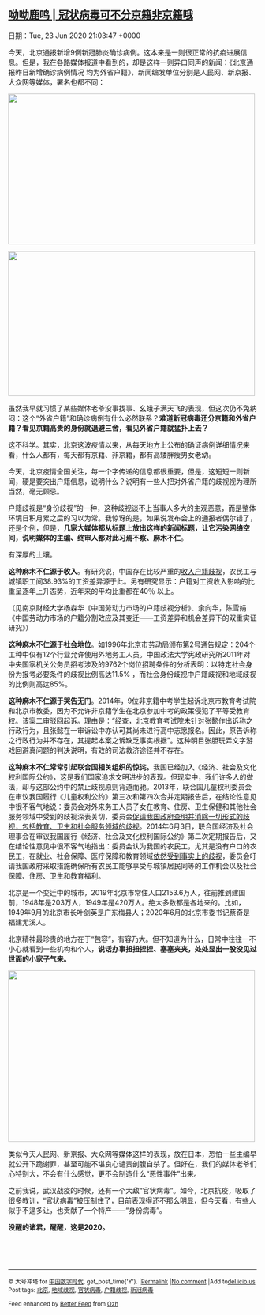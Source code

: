 [呦呦鹿鸣 | 冠状病毒可不分京籍非京籍哦](https://chinadigitaltimes.net/chinese/2020/06/%e5%91%a6%e5%91%a6%e9%b9%bf%e9%b8%a3-%e5%86%a0%e7%8a%b6%e7%97%85%e6%af%92%e5%8f%af%e4%b8%8d%e5%88%86%e4%ba%ac%e7%b1%8d%e9%9d%9e%e4%ba%ac%e7%b1%8d%e5%93%a6/)
------
日期：Tue, 23 Jun 2020 21:03:47 +0000

<p>今天，北京通报新增9例新冠肺炎确诊病例。这本来是一则很正常的抗疫进展信息。但是，我在各路媒体报道中看到的，却是这样一则异口同声的新闻：《北京通报昨日新增确诊病例情况 均为外省户籍》，新闻编发单位分别是人民网、新京报、大众网等媒体，署名也都不同：</p><p><img class="aligncenter wp-image-648179" src="https://chinadigitaltimes.net/chinese/files/2020/06/外省病毒1-28-300x183.jpg" alt="" width="500" height="305" srcset="https://chinadigitaltimes.net/chinese/files/2020/06/外省病毒1-28-300x183.jpg 300w, https://chinadigitaltimes.net/chinese/files/2020/06/外省病毒1-28-768x469.jpg 768w, https://chinadigitaltimes.net/chinese/files/2020/06/外省病毒1-28.jpg 844w" sizes="(max-width: 500px) 100vw, 500px" /></p><p><img class="aligncenter wp-image-648180" src="https://chinadigitaltimes.net/chinese/files/2020/06/外省病毒2-14-300x176.jpg" alt="" width="500" height="293" srcset="https://chinadigitaltimes.net/chinese/files/2020/06/外省病毒2-14-300x176.jpg 300w, https://chinadigitaltimes.net/chinese/files/2020/06/外省病毒2-14-768x450.jpg 768w, https://chinadigitaltimes.net/chinese/files/2020/06/外省病毒2-14.jpg 888w" sizes="(max-width: 500px) 100vw, 500px" /></p><p>虽然我早就习惯了某些媒体老爷没事找事、幺蛾子满天飞的表现，但这次仍不免纳闷：这个“外省户籍”和确诊病例有什么必然联系？<strong>难道新冠病毒还分京籍和外省户籍？看见京籍高贵的身份就退避三舍，看见外省户籍就猛扑上去？</strong><strong> </strong></p><p>这不科学。其实，北京这波疫情以来，从每天地方上公布的确证病例详细情况来看，什么人都有，每天都有京籍、非京籍，都有高矮胖瘦男女老幼。</p><p>今天，北京疫情全国关注，每一个字传递的信息都很重要，但是，这短短一则新闻，硬是要突出户籍信息，说明什么？说明有一些人把对外省户籍的歧视视为理所当然，毫无顾忌。</p><p>户籍歧视是“身份歧视”的一种，这种歧视谈不上当事人多大的主观恶意，而是整体环境日积月累之后的习以为常。我惊讶的是，如果说发布会上的通报者偶尔错了，还是个例，但是，<strong>几家大媒体都从标题上放出这样的新闻标题，让它污染网络空间，说明媒体的主编、终审人都对此习焉不察、麻木不仁</strong>。</p><p>有深厚的土壤。</p><p><strong>这种麻木不仁源于收入</strong>。有研究说，中国存在比较严重的<u>收入户籍歧视</u>，农民工与城镇职工间38.93%的工资差异源于此。另有研究显示：户籍对工资收入影响的比重呈逐年上升态势，近年来的平均比重都在40％ 以上。</p><p>（见南京财经大学杨森华《中国劳动力市场的户籍歧视分析》、余向华，陈雪娟《中国劳动力市场的户籍分割效应及其变迁——工资差异和机会差异下的双重实证研究》）</p><p><strong>这种麻木不仁源于社会地位</strong>。如1996年北京市劳动局颁布第2号通告规定：204个工种中仅有12个行业允许使用外地务工人员。中国政法大学宪政研究所2011年对中央国家机关公务员招考涉及的9762个岗位招聘条件的分析表明：以特定社会身份为报考必要条件的歧视比例高达11.5% ，而社会身份歧视中户籍歧视和地域歧视的比例则高达85%。</p><p><strong>这种麻木不仁源于哭告无门</strong>。2014年，9位非京籍中考学生起诉北京市教育考试院和北京市教委，因为不允许非京籍学生在北京参加中考的政策侵犯了平等受教育权。该案二审驳回起诉。理由是：“经查，北京教育考试院未针对张懿作出诉称之行政行为，且张懿在一审诉讼中亦认可其尚未进行高中志愿报名。因此，原告诉称之行政行为并不存在，其提起本案之诉缺乏事实根据”。这种明目张胆玩弄文字游戏回避真问题的判决说明，有效的司法救济途径并不存在。</p><p><strong>这种麻木不仁常常引起联合国相关组织的惊诧。</strong>我国已经加入《经济、社会及文化权利国际公约》，这是我们国家追求文明进步的表现。但现实中，我们许多人的做法，却与这部公约中的禁止歧视原则背道而驰。2013年，联合国儿童权利委员会在审议我国履行《儿童权利公约》第三次和第四次合并定期报告后，在结论性意见中很不客气地说：委员会对外来务工人员子女在教育、住房、卫生保健和其他社会服务领域中受到的歧视深表关切，委员会<u>促请我国政府查明并消除一切形式的歧视，包括教育、卫生和社会服务领域的歧视</u>。2014年6月3日，联合国经济及社会理事会在审议我国履行《经济、社会及文化权利国际公约》第二次定期报告后，又在结论性意见中很不客气地指出：委员会认为我国的农民工，尤其是没有户口的农民工，在就业、社会保障、医疗保障和教育领域<u>依然受到事实上的歧视</u>，委员会吁请我国政府采取措施确保所有农民工能够享受与城镇居民同等的工作机会以及社会保障、住房、卫生和教育福利。</p><p>北京是一个变迁中的城市，2019年北京市常住人口2153.6万人，往前推到建国前，1948年是203万人，1949年是420万人。绝大多数都是各地来的。比如，1949年9月的北京市长叶剑英是广东梅县人；2020年6月的北京市委书记蔡奇是福建尤溪人。</p><p>北京精神最珍贵的地方在于“包容”，有容乃大。但不知道为什么，日常中往往一不小心就看到一些机构和个人，<strong>说话办事扭扭捏捏、塞塞夹夹，处处显出一股没见过世面的小家子气来。</strong></p><p><img class="aligncenter wp-image-648178" src="https://chinadigitaltimes.net/chinese/files/2020/06/包容-300x208.jpg" alt="" width="500" height="347" srcset="https://chinadigitaltimes.net/chinese/files/2020/06/包容-300x208.jpg 300w, https://chinadigitaltimes.net/chinese/files/2020/06/包容-768x533.jpg 768w, https://chinadigitaltimes.net/chinese/files/2020/06/包容.jpg 1024w" sizes="(max-width: 500px) 100vw, 500px" /></p><p>类似今天人民网、新京报、大众网等媒体这样的表现，放在日本，恐怕一些主编早就公开下跪谢罪，甚至可能不堪良心谴责剖腹自杀了。但好在，我们的媒体老爷们心特别大，不会有什么感觉，更不会制造什么“恶性事件”出来。</p><p>之前我说，武汉战疫的时候，还有一个大敌“官状病毒”。如今，北京抗疫，吸取了很多教训，“官状病毒”被压制住了，目前表现得还不那么明显，但今天看，有些人似乎不遑多让，也贡献了一个特产——“身份病毒”。</p><p><strong>没醒的诸君，醒醒，这是</strong><strong>2020</strong><strong>。</strong></p><p>&nbsp;</p><p>&nbsp;</p><hr /><p><small>&copy; 大号冲塔 for <a href="https://chinadigitaltimes.net/chinese">中国数字时代</a>, get_post_time('Y'). |<a href="https://chinadigitaltimes.net/chinese/2020/06/%e5%91%a6%e5%91%a6%e9%b9%bf%e9%b8%a3-%e5%86%a0%e7%8a%b6%e7%97%85%e6%af%92%e5%8f%af%e4%b8%8d%e5%88%86%e4%ba%ac%e7%b1%8d%e9%9d%9e%e4%ba%ac%e7%b1%8d%e5%93%a6/">Permalink</a> |<a href="https://chinadigitaltimes.net/chinese/2020/06/%e5%91%a6%e5%91%a6%e9%b9%bf%e9%b8%a3-%e5%86%a0%e7%8a%b6%e7%97%85%e6%af%92%e5%8f%af%e4%b8%8d%e5%88%86%e4%ba%ac%e7%b1%8d%e9%9d%9e%e4%ba%ac%e7%b1%8d%e5%93%a6/#comments">No comment</a> |Add to<a href="http://del.icio.us/post?url=https://chinadigitaltimes.net/chinese/2020/06/%e5%91%a6%e5%91%a6%e9%b9%bf%e9%b8%a3-%e5%86%a0%e7%8a%b6%e7%97%85%e6%af%92%e5%8f%af%e4%b8%8d%e5%88%86%e4%ba%ac%e7%b1%8d%e9%9d%9e%e4%ba%ac%e7%b1%8d%e5%93%a6/&amp;title=呦呦鹿鸣 | 冠状病毒可不分京籍非京籍哦">del.icio.us</a><br/>Post tags: <a href="https://chinadigitaltimes.net/chinese/tag/%e5%8c%97%e4%ba%ac/" rel="tag">北京</a>, <a href="https://chinadigitaltimes.net/chinese/tag/%e5%9c%b0%e5%9f%9f%e6%ad%a7%e8%a7%86/" rel="tag">地域歧视</a>, <a href="https://chinadigitaltimes.net/chinese/tag/%e5%ae%98%e7%8a%b6%e7%97%85%e6%af%92/" rel="tag">官状病毒</a>, <a href="https://chinadigitaltimes.net/chinese/tag/%e6%88%b7%e7%b1%8d%e6%ad%a7%e8%a7%86/" rel="tag">户籍歧视</a>, <a href="https://chinadigitaltimes.net/chinese/tag/%e6%96%b0%e5%86%a0%e7%97%85%e6%af%92/" rel="tag">新冠病毒</a><br/></small></p><p><small>Feed enhanced by <a href='http://planetozh.com/blog/my-projects/wordpress-plugin-better-feed-rss/'>Better Feed</a> from  <a href='http://planetozh.com/blog/'>Ozh</a></small></p>
